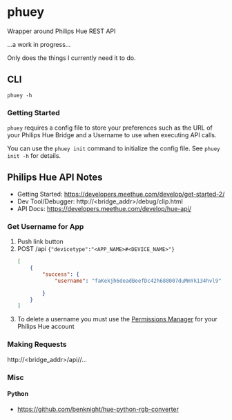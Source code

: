 # phuey
Wrapper around Philips Hue REST API

...a work in progress...

Only does the things I currently need it to do.

## CLI
`phuey -h`

### Getting Started
`phuey` requires a config file to store your preferences such as the URL of your
Philips Hue Bridge and a Username to use when executing API calls.

You can use the `phuey init` command to initialize the config file. See
`phuey init -h` for details.

## Philips Hue API Notes
* Getting Started: https://developers.meethue.com/develop/get-started-2/
* Dev Tool/Debugger: http://<bridge_addr>/debug/clip.html
* API Docs: https://developers.meethue.com/develop/hue-api/

### Get Username for App
1. Push link button
2. POST /api `{"devicetype":"<APP_NAME>#<DEVICE_NAME>"}`
    ```json
    [
        {
            "success": {
                "username": "faKekjh6deadBeefDc42h688007duMmYk134hvl9"

            }
        }
    ]
    ```
3. To delete a username you must use the [Permissions Manager](https://account.meethue.com/apps)
   for your Philips Hue account

### Making Requests
http://<bridge_addr>/api/<username>/...

### Misc
#### Python
* https://github.com/benknight/hue-python-rgb-converter
